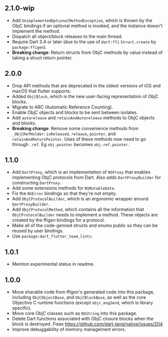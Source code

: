 ## 2.1.0-wip

- Add `UnimplementedOptionalMethodException`, which is thrown by the ObjC
  bindings if an optional method is invoked, and the instance doesn't implement
  the method.
- Dispatch all object/block releases to the main thread.
- Require Dart 3.4 or later (due to the use of `dart:ffi`
  `Struct.create` by `package:ffigen`).
- __Breaking change__: Return structs from ObjC methods by value instead of
  taking a struct return pointer.

## 2.0.0

- Drop API methods that are deprecated in the oldest versions of iOS and macOS
  that flutter supports.
- Added `ObjCBlock`, which is the new user-facing representation of ObjC blocks.
- Migrate to ARC (Automatic Reference Counting).
- Enable ObjC objects and blocks to be sent between isolates.
- Add `autorelease` and `retainAndAutorelease` methods to ObjC objects and
  blocks.
- __Breaking change__: Remove some convenience methods from `_ObjCRefHolder`:
  `isReleased`, `release`, `pointer`, and `retainAndReturnPointer`. Uses of
  these methods now need to go through `.ref`. Eg `obj.pointer` becomes
  `obj.ref.pointer`.

## 1.1.0

- Add `DartProxy`, which is an implementation of `NSProxy` that enables
  implementing ObjC protocols from Dart. Also adds `DartProxyBuilder` for
  constructing `DartProxy`.
- Add some extensions methods for `NSMutableData`.
- Fix the `NSError` bindings so that they're not empty.
- Add `ObjCProtocolBuilder`, which is an ergonomic wrapper around
  `DartProxyBuilder`.
- Add `ObjCProtocolMethod`, which contains all the information that
  `ObjCProtocolBuilder` needs to implement a method. These objects are created
  by the ffigen bindings for a protocol.
- Make all of the code-genned structs and enums public so they can be reused by
  user bindings.
- Use `package:dart_flutter_team_lints`.

## 1.0.1

- Mention experimental status in readme.

## 1.0.0

- Move sharable code from ffigen's generated code into this package, including
  `ObjCObjectBase`, and `ObjCBlockBase`, as well as the core Objective C runtime
  functions (except `objc_msgSend`, which is library specific).
- Move core ObjC classes such as `NSString` into this package.
- Delete Dart functions associated with ObjC closure blocks when the block is
  destroyed. Fixes https://github.com/dart-lang/native/issues/204
- Improve debuggability of memory management errors.
